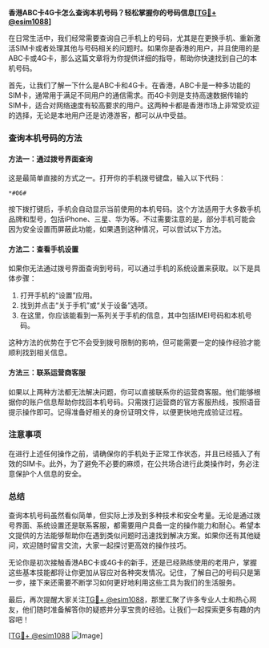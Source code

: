 **香港ABC卡4G卡怎么查询本机号码？轻松掌握你的号码信息[[TG💪+ @esim1088](https://t.me/s/esim1088)]**

在日常生活中，我们经常需要查询自己手机上的号码，尤其是在更换手机、重新激活SIM卡或者处理其他与号码相关的问题时。如果你是香港的用户，并且使用的是ABC卡或4G卡，那么这篇文章将为你提供详细的指导，帮助你快速找到自己的本机号码。

首先，让我们了解一下什么是ABC卡和4G卡。在香港，ABC卡是一种多功能的SIM卡，通常用于满足不同用户的通信需求。而4G卡则是支持高速数据传输的SIM卡，适合对网络速度有较高要求的用户。这两种卡都是香港市场上非常受欢迎的选择，无论是本地用户还是访港游客，都可以从中受益。

### 查询本机号码的方法

#### 方法一：通过拨号界面查询

这是最简单直接的方式之一。打开你的手机拨号键盘，输入以下代码：

```
*#06#
```

按下拨打键后，手机会自动显示当前使用的本机号码。这个方法适用于大多数手机品牌和型号，包括iPhone、三星、华为等。不过需要注意的是，部分手机可能会因为安全设置而屏蔽此功能，如果遇到这种情况，可以尝试以下方法。

#### 方法二：查看手机设置

如果你无法通过拨号界面查询到号码，可以通过手机的系统设置来获取。以下是具体步骤：

1. 打开手机的“设置”应用。
2. 找到并点击“关于手机”或“关于设备”选项。
3. 在这里，你应该能看到一系列关于手机的信息，其中包括IMEI号码和本机号码。

这种方法的优势在于它不会受到拨号限制的影响，但可能需要一定的操作经验才能顺利找到相关信息。

#### 方法三：联系运营商客服

如果以上两种方法都无法解决问题，你可以直接联系你的运营商客服。他们能够根据你的账户信息帮助你找回本机号码。只需拨打运营商的官方客服热线，按照语音提示操作即可。记得准备好相关的身份证明文件，以便更快地完成验证过程。

### 注意事项

在进行上述任何操作之前，请确保你的手机处于正常工作状态，并且已经插入了有效的SIM卡。此外，为了避免不必要的麻烦，在公共场合进行此类操作时，务必注意保护个人信息的安全。

### 总结

查询本机号码虽然看似简单，但实际上涉及到多种技术和安全考量。无论是通过拨号界面、系统设置还是联系客服，都需要用户具备一定的操作能力和耐心。希望本文提供的方法能够帮助你在遇到类似问题时迅速找到解决方案。如果你还有其他疑问，欢迎随时留言交流，大家一起探讨更高效的操作技巧。

无论你是初次接触香港ABC卡或4G卡的新手，还是已经熟练使用的老用户，掌握这些基本技能都将让你更加从容应对各种突发情况。记住，了解自己的号码只是第一步，接下来还需要不断学习如何更好地利用这些工具为我们的生活服务。

最后，再次提醒大家关注[TG💪+ @esim1088](https://t.me/s/esim1088)，那里汇聚了许多专业人士和热心网友，他们随时准备解答你的疑惑并分享宝贵的经验。让我们一起探索更多有趣的内容吧！

[[TG💪+ @esim1088](https://t.me/s/esim1088) ![Image](https://i.postimg.cc/4NQfJmqS/Snipaste-2025-05-13-00-14-12.png)]